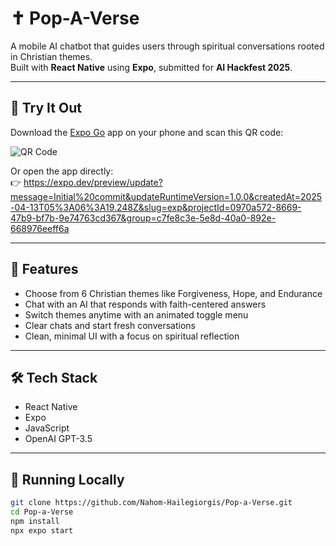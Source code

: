 # ✝️ Pop-A-Verse

A mobile AI chatbot that guides users through spiritual conversations rooted in Christian themes.  
Built with **React Native** using **Expo**, submitted for **AI Hackfest 2025**.

---

## 📱 Try It Out

Download the [Expo Go](https://expo.dev/client) app on your phone and scan this QR code:

![QR Code](https://qr.expo.dev/eas-update?slug=exp&projectId=0970a572-8669-47b9-bf7b-9e74763cd367&groupId=c7fe8c3e-5e8d-40a0-892e-668976eeff6a&host=u.expo.dev)

Or open the app directly:  
👉 https://expo.dev/preview/update?message=Initial%20commit&updateRuntimeVersion=1.0.0&createdAt=2025-04-13T05%3A06%3A19.248Z&slug=exp&projectId=0970a572-8669-47b9-bf7b-9e74763cd367&group=c7fe8c3e-5e8d-40a0-892e-668976eeff6a

---

## 🧠 Features

- Choose from 6 Christian themes like Forgiveness, Hope, and Endurance
- Chat with an AI that responds with faith-centered answers
- Switch themes anytime with an animated toggle menu
- Clear chats and start fresh conversations
- Clean, minimal UI with a focus on spiritual reflection

---

## 🛠 Tech Stack

- React Native
- Expo
- JavaScript
- OpenAI GPT-3.5

---

## 🧪 Running Locally

```bash
git clone https://github.com/Nahom-Hailegiorgis/Pop-a-Verse.git
cd Pop-a-Verse
npm install
npx expo start
```
